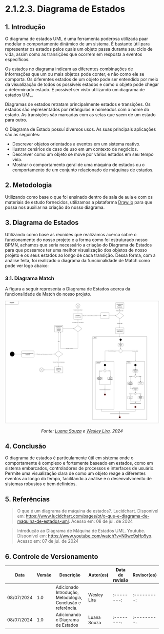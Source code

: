 # 2.1.2.3. Diagrama de Estados 

## 1. Introdução

O diagrama de estados UML é uma ferramenta poderosa utilizada paar modelar o comportamente dinâmico de um sistema. É bastante útil para representar os estados pelos quais um objeto passa durante seu ciclo de vida, assim como as transições que ocorrem em resposta a eventos específicos.

Os estados no diagrama indicam as diferentes combinações de informações que um ou mais objetos pode conter, e não como ele se comporta. Os diferentes estados de um objeto pode ser entendido por meio da visualização de todos os possíveis estados e como o objeto pode chegar a determinado estado. É possível ser visto utilizando um diagrama de estados UML.

Diagramas de estados retratam principalmente estados e transições. Os estados são representados por retângulos e nomeados com o nome do estado. As transições são marcadas com as setas que saem de um estado para outro.

O Diagrama de Estado possuí diversos usos. As suas principais aplicações são as seguintes:

- Descrever objetos orientados a eventos em um sistema reativo.
- Ilustrar cenários de caso de uso em um contexto de negócios.
- Descrever como um objeto se move por vários estados em seu tempo vida.
- Mostrar o comportamento geral de uma máquina de estados ou o comportamento de um conjunto relacionado de máquinas de estados.

## 2. Metodologia

Utilizando como base o que foi ensinado dentro de sala de aula e com os materiais de estudo fornecidos, utilizamos a plataforma [Draw.io](https://app.diagrams.net/) para que possa nos auxiliar na criação do nosso diagrama.

## 3. Diagrama de Estados

Utilizando como base as reuniões que realizamos acerca sobre o funcionamento do nosso projeto e a forma como foi estruturado nosso BPMN, achamos que seria necessário a criação do Diagrama de Estados para que possamos ter uma melhor visualização dos objetos de nosso projeto e os seus estados ao longo de cada transição. Dessa forma, com a análise feita, foi realizado o diagrama da funcionalidade de Match como pode ver logo abaixo:

### 3.1. Diagrama Match

A figura a seguir representa o Diagrama de Estados acerca da funcionalidade de Match do nosso projeto.

<center>

![](../assets/diagrama_de_estados.png)

*Fonte: [Luana Souza](https://github.com/luanatorress) e [Wesley Lira](https://github.com/Weslin-0101). 2024*
</center>

## 4. Conclusão

O diagrama de estados é particulamente útil em sistema onde o comportamente é complexo e fortemente baseado em estados, como em sistema embarcados, controladores de processos e interfaces de usuário. Permite uma visualização clara de como um objeto reage a diferentes eventos ao longo do tempo, facilitando a análise e o desenvolvimento de sistemas robustos e bem definidos.

## 5. Referências

> O que é um diagrama de máquina de estados?. Lucidchart. Disponível em: <https://www.lucidchart.com/pages/pt/o-que-e-diagrama-de-maquina-de-estados-uml>. Acesso em: 08 de jul. de 2024

> Introdução ao Diagrama de Máquina de Estados UML. Youtube. Disponível em: <https://www.youtube.com/watch?v=N0wc9sHp5yo>. Acesso em: 07 de jul. de 2024

## 6. Controle de Versionamento

|   Data    |   Versão  |   Descrição   |   Autor(es)   |   Data de revisão |   Revisor(es) |
| ------- | -------- | ---------- | ---------- | ----------- | --------- |
|   08/07/2024  |   1.0 |   Adicionado Introdução, Metodologia, Conclusão e referência. | Wesley Lira | :--------: | :---------: |
|   08/07/2024  | 1.0   | Adicionando o Diagrama de Estados | Luana Souza | :--------: | :---------:    |